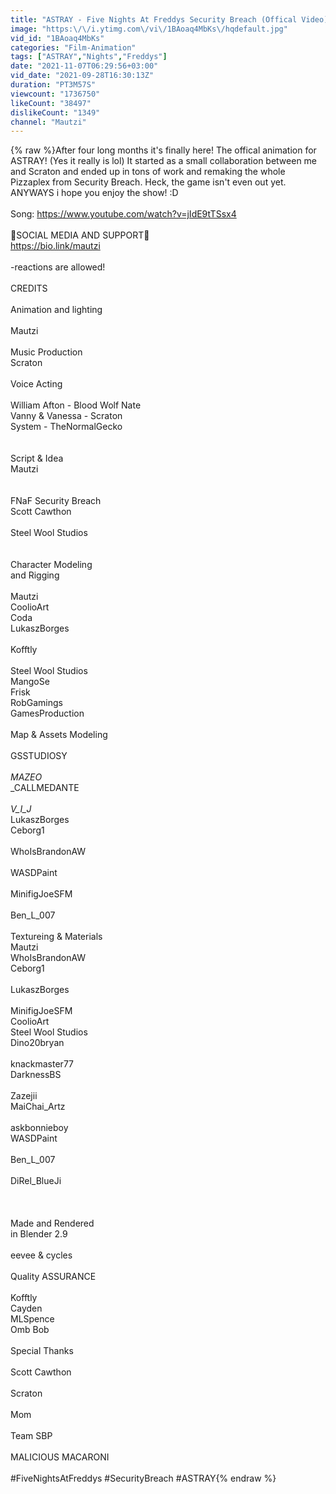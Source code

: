 ```yaml
---
title: "ASTRAY - Five Nights At Freddys Security Breach (Offical Video)"
image: "https:\/\/i.ytimg.com\/vi\/1BAoaq4MbKs\/hqdefault.jpg"
vid_id: "1BAoaq4MbKs"
categories: "Film-Animation"
tags: ["ASTRAY","Nights","Freddys"]
date: "2021-11-07T06:29:56+03:00"
vid_date: "2021-09-28T16:30:13Z"
duration: "PT3M57S"
viewcount: "1736750"
likeCount: "38497"
dislikeCount: "1349"
channel: "Mautzi"
---
```

{% raw %}After four long months it's finally here! The offical animation for ASTRAY! (Yes it really is lol) It started as a small collaboration between me and Scraton and ended up in tons of work and remaking the whole Pizzaplex from Security Breach. Heck, the game isn't even out yet. ANYWAYS i hope you enjoy the show! :D<br /><br />Song: <a rel="nofollow" target="blank" href="https://www.youtube.com/watch?v=jIdE9tTSsx4">https://www.youtube.com/watch?v=jIdE9tTSsx4</a><br /><br />💜SOCIAL MEDIA AND SUPPORT💜<br /><a rel="nofollow" target="blank" href="https://bio.link/mautzi">https://bio.link/mautzi</a><br /><br />-reactions are allowed!<br /><br />CREDITS<br /><br />Animation and lighting<br /><br />Mautzi<br /><br />Music Production<br />Scraton<br /><br />Voice Acting<br /><br />William Afton - Blood Wolf Nate<br />Vanny &amp; Vanessa - Scraton<br />System - TheNormalGecko<br /><br /><br />Script &amp; Idea<br />Mautzi <br /><br /><br />FNaF Security Breach<br />Scott Cawthon<br /><br />Steel Wool Studios<br /> <br /><br />Character Modeling <br />and Rigging<br /><br />Mautzi<br />CoolioArt<br />Coda<br />LukaszBorges<br /><br />Kofftly<br /><br />Steel Wool Studios<br />MangoSe<br />Frisk<br />RobGamings<br />GamesProduction<br /><br />Map &amp; Assets Modeling<br /><br />GSSTUDIOSY<br /><br />_MAZEO_<br />_CALLMEDANTE<br /><br />_V_I_J_<br />LukaszBorges<br />Ceborg1<br /><br />WhoIsBrandonAW<br /><br />WASDPaint<br /><br />MinifigJoeSFM<br /><br />Ben_L_007<br /><br />Textureing &amp; Materials<br />Mautzi<br />WhoIsBrandonAW<br />Ceborg1<br /><br />LukaszBorges<br /><br />MinifigJoeSFM<br />CoolioArt<br />Steel Wool Studios<br />Dino20bryan<br /><br />knackmaster77<br />DarknessBS<br /><br />Zazejii<br />MaiChai_Artz<br /><br />askbonnieboy<br />WASDPaint<br /><br />Ben_L_007<br /><br />DiRel_BlueJi<br /><br /><br /><br />Made and Rendered<br />in Blender 2.9<br /><br />eevee &amp; cycles<br /><br />Quality ASSURANCE<br /><br />Kofftly<br />Cayden<br />MLSpence<br />Omb Bob<br /><br />Special Thanks<br /><br />Scott Cawthon<br /><br />Scraton<br /><br />Mom<br /><br />Team SBP<br /><br />MALICIOUS MACARONI<br /><br />#FiveNightsAtFreddys #SecurityBreach #ASTRAY{% endraw %}
